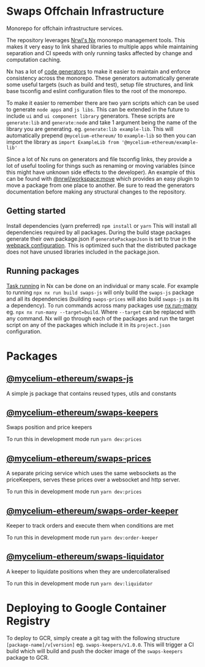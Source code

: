 # Swaps Offchain Infrastructure

Monorepo for offchain infrastructure services.

The repository leverages [Nrwl's Nx](https://nx.dev/getting-started/intro) monorepo management tools. This makes it very easy to link shared libraries to multiple apps while maintaining separation and CI speeds with only running tasks affected by change and computation caching.

Nx has a lot of [code generators](https://nx.dev/getting-started/intro) to make it easier to maintain and enforce consistency across the monorepo.
These generators automatically generate some useful targets (such as build and test), setup file structures, and link base tsconfig and eslint configuration files to the root of the monorepo.

To make it easier to remember there are two yarn scripts which can be used to generate `node apps` and `js libs`. This can be extended in the future to include `ui` and `ui component library` generators. These scripts are `generate:lib` and `generate:node` and take 1 argument being the name of the library you are generating.
eg. `generate:lib example-lib`. This will automatically prepend `@mycelium-ethereum/` to `example-lib` so then you can import the library as `import ExampleLib from '@mycelium-ethereum/example-lib'`

Since a lot of Nx runs on generators and file tsconfig links, they provide a lot of useful tooling for things such as renaming or moving variables (since this might have unknown side effects to the developer). An example of this can be found with [@nrwl/workspace:move](https://nx.dev/packages/workspace/generators/move) which provides an easy plugin to move a package from one place to another. Be sure to read the generators documentation before making any structural changes to the repository.

## Getting started

Install dependencies (yarn preferred)
`npm install` or `yarn`
This will install all dependencies required by all packages. During the build stage packages generate their own package.json if `generatePackageJson` is set to true in the [webpack configuration](https://nx.dev/packages/webpack/executors/webpack#generatepackagejson). This is optimized such that the distributed package does not have unused libraries included in the package.json.

## Running packages

[Task running](https://nx.dev/core-features/run-tasks#run-tasks) in Nx can be done on an individual or many scale. For example to running
`npx nx run build swaps-js` will only build the `swaps-js` package and all its dependencies (building `swaps-prices` will also build `swaps-js` as its a dependency). To run commands across many packages use [nx run-many](https://nx.dev/core-features/run-tasks#run-everything) eg. `npx nx run-many --target=build`. Where `--target` can be replaced with any command. Nx will go through each of the packages and run the target script on any of the packages which include it in its `project.json` configuration.

# Packages

## [@mycelium-ethereum/swaps-js](packages/swaps-js)

A simple js package that contains reused types, utils and constants

## [@mycelium-ethereum/swaps-keepers](packages/swaps-keepers)

Swaps position and price keepers

To run this in development mode run
`yarn dev:prices`

## [@mycelium-ethereum/swaps-prices](packages/swaps-prices)

A separate pricing service which uses the same websockets as the priceKeepers, serves these prices over a websocket and http server.

To run this in development mode run
`yarn dev:prices`

## [@mycelium-ethereum/swaps-order-keeper](packages/swaps-order-keeper)

Keeper to track orders and execute them when conditions are met

To run this in development mode run
`yarn dev:order-keeper`

## [@mycelium-ethereum/swaps-liquidator](packages/swaps-liquidator)

A keeper to liquidate positions when they are undercollateralised

To run this in development mode run
`yarn dev:liquidator`

# Deploying to Google Container Registry

To deploy to GCR, simply create a git tag with the following structure `[package-name]/v[version]` eg. `swaps-keepers/v1.0.0`. This will trigger a CI build which will build and push the docker image of the `swaps-keepers` package to GCR.
